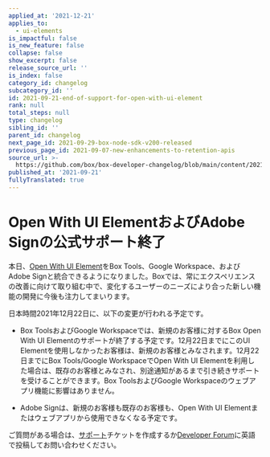 ```yaml
---
applied_at: '2021-12-21'
applies_to:
  - ui-elements
is_impactful: false
is_new_feature: false
collapse: false
show_excerpt: false
release_source_url: ''
is_index: false
category_id: changelog
subcategory_id: ''
id: 2021-09-21-end-of-support-for-open-with-ui-element
rank: null
total_steps: null
type: changelog
sibling_id: ''
parent_id: changelog
next_page_id: 2021-09-29-box-node-sdk-v200-released
previous_page_id: 2021-09-07-new-enhancements-to-retention-apis
source_url: >-
  https://github.com/box/box-developer-changelog/blob/main/content/2021/09-21-end-of-support-for-open-with-ui-element.md
published_at: '2021-09-21'
fullyTranslated: true
---
```

# Open With UI ElementおよびAdobe Signの公式サポート終了

本日、[Open With UI Element][owuie]をBox Tools、Google Workspace、およびAdobe Signと統合できるようになりました。Boxでは、常にエクスペリエンスの改善に向けて取り組む中で、変化するユーザーのニーズにより合った新しい機能の開発に今後も注力してまいります。

日本時間2021年12月22日に、以下の変更が行われる予定です。

* Box ToolsおよびGoogle Workspaceでは、新規のお客様に対するBox Open With UI Elementのサポートが終了する予定です。12月22日までにこのUI Elementを使用しなかったお客様は、新規のお客様とみなされます。12月22日までにBox Tools/Google WorkspaceでOpen With UI Elementを利用した場合は、既存のお客様とみなされ、別途通知があるまで引き続きサポートを受けることができます。Box ToolsおよびGoogle Workspaceのウェブアプリ機能に影響はありません。

* Adobe Signは、新規のお客様も既存のお客様も、Open With UI Elementまたはウェブアプリから使用できなくなる予定です。

ご質問がある場合は、[サポート][support]チケットを作成するか[Developer Forum][forum]に英語で投稿してお問い合わせください。

[owuie]: g://embed/ui-elements/open-with

[support]: https://developer.box.com/support

[forum]: https://support.box.com/hc/en-us/community/topics/360001932973-Platform-and-Developer-Forum
